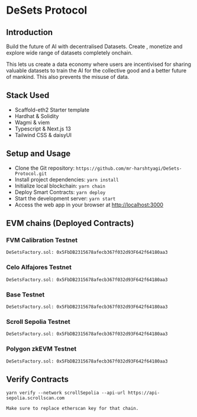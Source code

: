 # DeSets Protocol

## Introduction

Build the future of AI with decentralised Datasets. Create , monetize and explore wide range of datasets completely onchain.

This lets us create a data economy where users are incentivised for sharing valuable datasets to train the AI for the collective good and a better future of mankind. This also prevents the misuse of data.

## Stack Used

- Scaffold-eth2 Starter template
- Hardhat & Solidity
- Wagmi & viem
- Typescript & Next.js 13
- Tailwind CSS & daisyUI

## Setup and Usage

- Clone the Git repository: `https://github.com/mr-harshtyagi/DeSets-Protocol.git`
- Install project dependencies: `yarn install`
- Initialize local blockchain: `yarn chain`
- Deploy Smart Contracts: `yarn deploy`
- Start the development server: `yarn start`
- Access the web app in your browser at [http://localhost:3000](http://localhost:3000)

## EVM chains (Deployed Contracts)

### FVM Calibration Testnet

```
DeSetsFactory.sol: 0x5FbDB2315678afecb367f032d93F642f64180aa3
```

### Celo Alfajores Testnet

```
DeSetsFactory.sol: 0x5FbDB2315678afecb367f032d93F642f64180aa3
```

### Base Testnet

```
DeSetsFactory.sol: 0x5FbDB2315678afecb367f032d93F642f64180aa3
```

### Scroll Sepolia Testnet

```
DeSetsFactory.sol: 0x5FbDB2315678afecb367f032d93F642f64180aa3
```

### Polygon zkEVM Testnet

```
DeSetsFactory.sol: 0x5FbDB2315678afecb367f032d93F642f64180aa3
```

## Verify Contracts

```
yarn verify --network scrollSepolia --api-url https://api-sepolia.scrollscan.com

Make sure to replace etherscan key for that chain.
```
